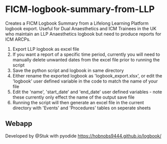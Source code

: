 # FICM-logbook-summary-from-LLP
Creates a FICM Logbook Summary from a Lifelong Learning Platform logbook export. 
Useful for Dual Anaesthetics and ICM Trainees in the UK who maintain an LLP Anaesthetics logbook but need to produce reports for ICM ARCPs. 

1. Export LLP logbook as excel file
2. If you want a report of a specific time period, currently you will need to manually delete unwanted dates from the excel file prior to running the script
3. Save the python script and logbook in same directory
4. Either rename the exported logbook as 'logbook_export.xlsx', or edit the 'logbook' user defined variable in the code to match the name of your file
5. Edit the 'name', 'start_date' and 'end_date' user defined variables - note these currently only effect the name of the output save file
6. Running the script will then generate an excel file in the current directory with 'Events' and 'Procedures' tables on seperate sheets

## Webapp
Developed by @Stuk with pyodide
https://hobnobs9444.github.io/logbook/
